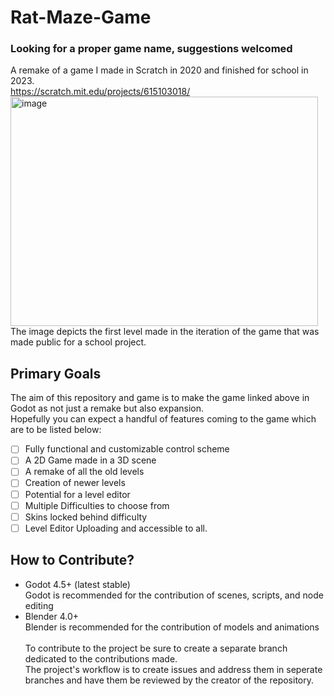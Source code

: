 # Rat-Maze-Game
### Looking for a proper game name, suggestions welcomed
A remake of a game I made in Scratch in 2020 and finished for school in 2023. <br>
https://scratch.mit.edu/projects/615103018/ <br>
<img width="492" height="367" alt="image" src="https://github.com/user-attachments/assets/dbfbd54b-df31-4a84-9d51-186aafc4c250" />
<br>
The image depicts the first level made in the iteration of the game that was made public for a school project.
## Primary Goals
The aim of this repository and game is to make the game linked above in Godot as not just a remake but also expansion.<br>
Hopefully you can expect a handful of features coming to the game which are to be listed below: <br>
- [ ] Fully functional and customizable control scheme
- [ ] A 2D Game made in a 3D scene
- [ ] A remake of all the old levels
- [ ] Creation of newer levels
- [ ] Potential for a level editor
- [ ] Multiple Difficulties to choose from
- [ ] Skins locked behind difficulty
- [ ] Level Editor Uploading and accessible to all.
## How to Contribute?
- Godot 4.5+ (latest stable) <br>
    Godot is recommended for the contribution of scenes, scripts, and node editing
- Blender 4.0+ <br>
    Blender is recommended for the contribution of models and animations 
<br><br>
To contribute to the project be sure to create a separate branch dedicated to the contributions made. <br>
The project's workflow is to create issues and address them in seperate branches and have them be reviewed by the creator of the repository.<br>
